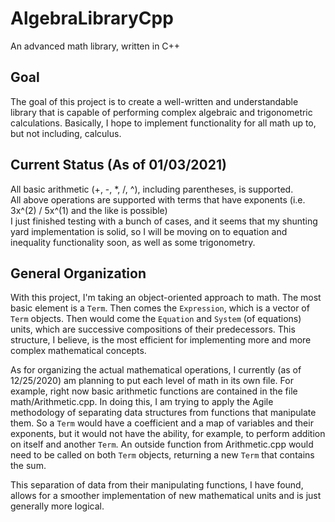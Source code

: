 # AlgebraLibraryCpp
An advanced math library, written in C++

## Goal
The goal of this project is to create a well-written and understandable library that is capable of performing complex algebraic and trigonometric calculations. Basically, I hope to implement functionality for all math up to, but not including, calculus.

## Current Status (As of 01/03/2021)
All basic arithmetic (+, -, \*, /, ^), including parentheses, is supported.  
All above operations are supported with terms that have exponents (i.e. 3x^(2) / 5x^(1) and the like is possible)  
I just finished testing with a bunch of cases, and it seems that my shunting yard implementation is solid, so I will be moving on to equation and inequality functionality soon, as well as some trigonometry.

## General Organization
With this project, I'm taking an object-oriented approach to math. The most basic element is a `Term`. Then comes the `Expression`, which is a vector of `Term` objects. Then would come the `Equation` and `System` (of equations) units, which are successive compositions of their predecessors. This structure, I believe, is the most efficient for implementing more and more complex mathematical concepts.  

As for organizing the actual mathematical operations, I currently (as of 12/25/2020) am planning to put each level of math in its own file. For example, right now basic arithmetic functions are contained in the file math/Arithmetic.cpp. In doing this, I am trying to apply the Agile methodology of separating data structures from functions that manipulate them. So a `Term` would have a coefficient and a map of variables and their exponents, but it would not have the ability, for example, to perform addition on itself and another `Term`. An outside function from Arithmetic.cpp would need to be called on both `Term` objects, returning a new `Term` that contains the sum.  

This separation of data from their manipulating functions, I have found, allows for a smoother implementation of new mathematical units and is just generally more logical.
